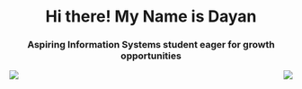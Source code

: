 <h1 align="center">Hi there! My Name is Dayan </h1>
<h3 align="center">Aspiring Information Systems student eager for growth opportunities</h3> 

<p> 
</p>

<div style="width: 100%;">
		<div style="float: left;">
      <img  align= "left" style="max-width: 100%" src="https://github-readme-stats.vercel.app/api?username=DayanFA&theme=jolly&show_icons=true"/>
		</div>
		<div style="float: right;">
        <img  align= "right" style="max-width: 100%" src="https://github-readme-stats.vercel.app/api/top-langs/?username=DayanFA&layout=compact&langs_count=16&theme=jolly"/>
		</div>
		</div>
